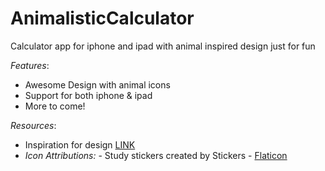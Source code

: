 # AnimalisticCalculator
Calculator app for iphone and ipad with animal inspired design just for fun

*Features*:

- Awesome Design with animal icons
- Support for both iphone & ipad
- More to come!

*Resources*:

- Inspiration for design [LINK](https://dribbble.com/shots/19825767-Calculator-Mobile-App-Neomorphic-Design) 
- *Icon Attributions:*
      - Study stickers created by Stickers - [Flaticon](https://www.flaticon.com/free-stickers/study)



